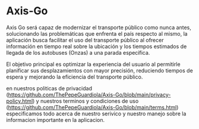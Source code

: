 # Axis-Go
Axis Go será capaz de modernizar el transporte público como nunca antes, solucionando las problemáticas que enfrenta el país respecto al mismo, la aplicación busca facilitar el uso del transporte público al ofrecer información en tiempo real sobre la ubicación y los tiempos estimados de llegada de los autobuses (Onzas) a una parada específica.

El objetivo principal es optimizar la experiencia del usuario al permitirle planificar sus desplazamientos con mayor precisión, reduciendo tiempos de espera y mejorando la eficiencia del transporte público.

en nuestros politicas de privacidad (https://github.com/ThePepeGuardiola/Axis-Go/blob/main/privacy-policy.html) y nuestros terminos y condiciones de uso (https://github.com/ThePepeGuardiola/Axis-Go/blob/main/terms.html) especificamos todo acerca de nuestro serivico y nuestro manejo sobre la informacion importante en la aplicacion.
